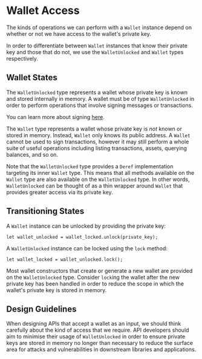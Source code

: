 # Wallet Access

<!-- This section should explain the difference between the different types of wallets -->
<!-- wallet_types:example:start -->
The kinds of operations we can perform with a `Wallet` instance depend on
whether or not we have access to the wallet's private key.

In order to differentiate between `Wallet` instances that know their private key
and those that do not, we use the `WalletUnlocked` and `Wallet` types
respectively.
<!-- wallet_types:example:end -->

## Wallet States

<!-- This section should explain the unlocked wallet type -->
<!-- wallet_unlocked:example:start -->
The `WalletUnlocked` type represents a wallet whose private key is known and
stored internally in memory. A wallet must be of type `WalletUnlocked` in order
to perform operations that involve signing messages or
transactions.
<!-- wallet_unlocked:example:end -->
You can learn more about signing [here](./signing.md).

<!-- This section should explain the locked wallet type -->
<!-- wallet_locked:example:start -->
The `Wallet` type represents a wallet whose private key is *not* known or stored
in memory. Instead, `Wallet` only knows its public address. A `Wallet` cannot be
used to sign transactions, however it may still perform a whole suite of useful
operations including listing transactions, assets, querying balances, and so on.
<!-- wallet_locked:example:end -->

Note that the `WalletUnlocked` type provides a `Deref` implementation targeting
its inner `Wallet` type. This means that all methods available on the `Wallet`
type are also available on the `WalletUnlocked` type. In other words,
`WalletUnlocked` can be thought of as a thin wrapper around `Wallet` that
provides greater access via its private key.

## Transitioning States

A `Wallet` instance can be unlocked by providing the private key:

```rust,ignore
let wallet_unlocked = wallet_locked.unlock(private_key);
```

A `WalletUnlocked` instance can be locked using the `lock` method:

```rust,ignore
let wallet_locked = wallet_unlocked.lock();
```

Most wallet constructors that create or generate a new wallet are provided on
the `WalletUnlocked` type. Consider `lock`ing the wallet after the new private
key has been handled in order to reduce the scope in which the wallet's private
key is stored in memory.

## Design Guidelines

When designing APIs that accept a wallet as an input, we should think carefully
about the kind of access that we require. API developers should aim to minimise
their usage of `WalletUnlocked` in order to ensure private keys are stored in
memory no longer than necessary to reduce the surface area for attacks and
vulnerabilities in downstream libraries and applications.
